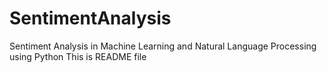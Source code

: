 # SentimentAnalysis
Sentiment Analysis in Machine Learning and Natural Language Processing using Python
This is README file
